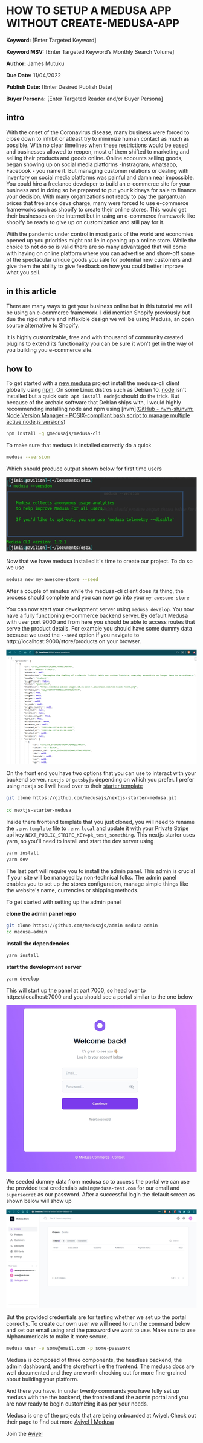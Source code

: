 # HOW TO SETUP A MEDUSA APP WITHOUT CREATE-MEDUSA-APP

**Keyword:** [Enter Targeted Keyword]

**Keyword MSV:** [Enter Targeted Keyword’s Monthly Search Volume]

**Author:** James Mutuku

**Due Date:** 11/04/2022

**Publish Date:** [Enter Desired Publish Date]

**Buyer Persona:** [Enter Targeted Reader and/or Buyer Persona]

## intro

With the onset of the Coronavirus disease, many business were forced to close down to inhibit or atleast try to minimize human contact as much as possible. With no clear timelines when these restrictions would be eased and businesses allowed to reopen, most of them shifted to marketing and selling their products and goods online. Online accounts selling goods, began showing up on social media platforms -Instragram, whatsapp, Facebook - you name it. But managing customer relations or dealing with inventory on social media platforms was painful and damn near impossible. You could hire a freelance developer to build an e-commerce site for your business and in doing so be prepared to put your kidneys for sale to finance your decision. With many organizations not ready to pay the gargantuan prices that freelance devs charge, many were forced to use e-commerce frameworks such as shopify to create their online stores. This would get their businesses on the internet but in using an e-commerce framework like shopify be ready to give up on customization and still pay for it.

With the pandemic under control in most parts of the world and economies opened up you priorities might not lie in opening up a online store. While the choice to not do so is valid there are so many advantaged that will come with having on online platform where you can advertise and show-off some of the spectacular unique goods you sale for potential new customers and give them the ability to give feedback on how you could better improve what you sell. 

## in this article

There are many ways to get your business online but in this tutorial we will be using an e-commerce framework. I did mention Shopify previously but due the rigid nature and inflexible design we will be using Medusa, an open source alternative to Shopify.

It is highly customizable, free and with thousand of community created plugins to extend its functionality you can be sure it won't get in the way of you building you e-commerce site. 

## how to

To get started with a [new medusa](https://docs.medusajs.com/quickstart/quick-start/) project install the medusa-cli client globally using [npm](https://docs.npmjs.com/cli/v8). On some Linux distros such as Debian 10, [node]([Node.js](https://nodejs.org/en/)) isn't installed but a quick `sudo apt install nodejs` should do the trick. But because of the archaic software that Debian ships with, I would highly recommending installing node and npm using [nvm]([GitHub - nvm-sh/nvm: Node Version Manager - POSIX-compliant bash script to manage multiple active node.js versions](https://github.com/nvm-sh/nvm))  

```bash
npm install -g @medusajs/medusa-cli
```

To make sure that medusa is installed correctly do a quick 

```bash
medusa --version
```

Which should produce output shown below for first time users 

![Medusa Cli Output](/static/setting-up-medussa/medusa-cli-first.jpg)

Now that we have medusa installed it's time to create our project. To do so we use

```bash
medusa new my-awesome-store --seed
```

After a couple of minutes while the medusa-cli client does its thing, the process should complete and you can now go into your `my-awesome-store` 

You can now start your development server using `medusa develop`. You now have a fully functioning e-commerce backend server. By default Medusa with user port 9000 and from here you should be able to access routes that serve the product details. For example you should have some dummy data because we used the `--seed` option if you navigate to http://localhost:9000/store/products on your browser.

![Seeded Medusa Data](/static/setting-up-medussa/sampleMedusaData.png)

On the front end you have two options that you can use to interact with your backend server. `nextjs` or `gatsbyjs` depending on which you prefer. I prefer using nextjs so I will head over to their [starter template](https://github.com/medusajs/nextjs-starter-medusa)

```bash
git clone https://github.com/medusajs/nextjs-starter-medusa.git

cd nextjs-starter-medusa
```

Inside there frontend template that you just cloned, you will need to rename the `.env.template` file to `.env.local` and update it with your Private Stripe api key `NEXT_PUBLIC_STRIPE_KEY=pk_test_something`. This nextjs starter uses yarn, so you'll need to install and start the dev server using 

```bash
yarn install
yarn dev 
```

The last part will require you to install the admin panel. This admin is crucial if your site will be managed by non-technical folks. The admin panel enables you to set up the stores configuration, manage simple things like the website's name, currencies or shipping methods. 

To get started with setting up the admin panel 

**clone the admin panel repo**

```bash
git clone https://github.com/medusajs/admin medusa-admin
cd medusa-admin
```

**install the dependencies**

```bash
yarn install
```

**start the development server**

```bash
yarn develop
```

This will start up the panel at part 7000, so head over to https://localhost:7000 and you should see a portal similar to the one below

![Medusa Admin Portal Login](/static/setting-up-medussa/medusaAdminPortal.jpg)

We seeded dummy data from medusa so to access the portal we can use the provided test credentials `admin@medusa-test.com` for our email and `supersecret` as our password. After a successful login the default screen as shown below will show up

![Medusa Adming Landing](/static/setting-up-medussa/medusaAdminLanding.jpg)

But the provided credentials are for testing whether we set up the portal correctly. To create our own user we will need to run the command below and set our email using and the password we want to use. Make sure to use Alphanumericals to make it more secure.

```bash
medusa user -e some@email.com -p some-password
```

Medusa is composed of three components, the headless backend, the admin dashboard, and the storefront i.e the frontend. The medusa docs are well documented and they are worth checking out for more fine-grained about building your platform.

And there you have. In under twenty commands you have fully set up medusa with the the backend, the frontend and the admin portal and you are now ready to begin customizing it as per your needs.

Medusa is one of the projects that are being onboarded at Aviyel. Check out their page to find out more [Aviyel | Medusa](https://aviyel.com/projects/10/medusa)

Join the [Aviyel]([Aviyel](https://discord.com/invite/sdxNdbANeX))
